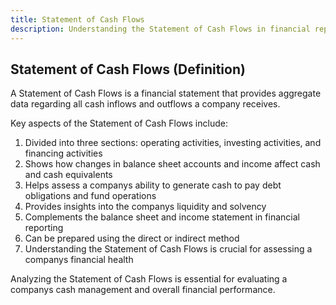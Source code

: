 ```yaml
---
title: Statement of Cash Flows
description: Understanding the Statement of Cash Flows in financial reporting
---
```

## Statement of Cash Flows (Definition)
A Statement of Cash Flows is a financial statement that provides aggregate data regarding all cash inflows and outflows a company receives.

Key aspects of the Statement of Cash Flows include:
1. Divided into three sections: operating activities, investing activities, and financing activities
2. Shows how changes in balance sheet accounts and income affect cash and cash equivalents
3. Helps assess a companys ability to generate cash to pay debt obligations and fund operations
4. Provides insights into the companys liquidity and solvency
5. Complements the balance sheet and income statement in financial reporting
6. Can be prepared using the direct or indirect method
7. Understanding the Statement of Cash Flows is crucial for assessing a companys financial health

Analyzing the Statement of Cash Flows is essential for evaluating a companys cash management and overall financial performance.